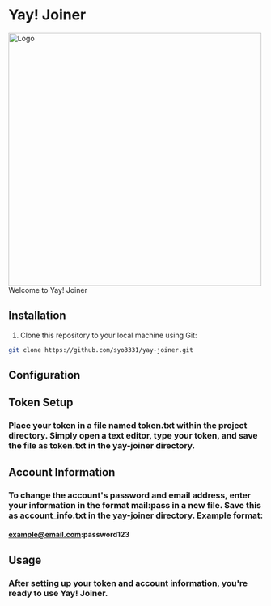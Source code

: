 # Yay! Joiner

<img src="http://syojp9999.starfree.jp/fileuploader/fileuploader/file-cia/%E3%82%B9%E3%82%AF%E3%83%AA%E3%83%BC%E3%83%B3%E3%82%B7%E3%83%A7%E3%83%83%E3%83%88%202024-03-09%20233401.png" alt="Logo" height="500px">
Welcome to Yay! Joiner

## Installation

1. Clone this repository to your local machine using Git:

```bash
git clone https://github.com/syo3331/yay-joiner.git
```

## Configuration
## Token Setup

### Place your token in a file named token.txt within the project directory. Simply open a text editor, type your token, and save the file as token.txt in the yay-joiner directory.
## Account Information

### To change the account's password and email address, enter your information in the format mail:pass in a new file. Save this as account_info.txt in the yay-joiner directory. Example format:

#### example@email.com:password123

## Usage

### After setting up your token and account information, you're ready to use Yay! Joiner. 
